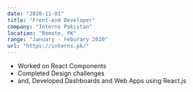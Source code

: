 ```yaml
---
date: "2020-11-01"
title: "Front-end Developer"
company: "Interns Pakistan"
location: "Remote, PK"
range: "January - Feburary 2020"
url: "https://interns.pk/"
---
```


- Worked on React Components
- Completed Design challenges
- and, Developed Dashboards and Web Apps using React.js
